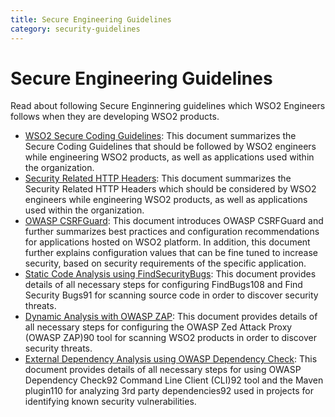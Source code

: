 ```yaml
---
title: Secure Engineering Guidelines
category: security-guidelines
---
```


# Secure Engineering Guidelines
Read about following Secure Enginnering guidelines which WSO2 Engineers follows when they are developing WSO2 products.

* [WSO2 Secure Coding Guidelines](/security-guidelines/secure-engineering-guidelines/secure-coding-guidlines/introduction.md): This document summarizes the Secure Coding Guidelines that should be followed by WSO2 engineers while engineering WSO2 products, as well as applications used within the organization.
* [Security Related HTTP Headers](/security-guidelines/secure-engineering-guidelines/security-related-http-headers.md): This document summarizes the Security Related HTTP Headers which should be considered by WSO2 engineers while engineering WSO2 products, as well as applications used within the organization.
* [OWASP CSRFGuard](/security-guidelines/secure-engineering-guidelines/owasp-csrf-guard.md): This document introduces OWASP CSRFGuard and further summarizes best practices and configuration recommendations for applications hosted on WSO2 platform. In addition, this document further explains configuration values that can be fine tuned to increase security, based on security requirements of the specific application.
* [Static Code Analysis using FindSecurityBugs](/security-guidelines/secure-engineering-guidelines/static-code-analysis-using-findsecuritybugs.md): This document provides details of all necessary steps for configuring FindBugs108 and Find Security Bugs91 for scanning source code in order to discover security threats.
* [Dynamic Analysis with OWASP ZAP](/security-guidelines/secure-engineering-guidelines/dynamic-analysis-with-owasp-zap.md): This document provides details of all necessary steps for configuring the OWASP Zed Attack Proxy (OWASP ZAP)90 tool for scanning WSO2 products in order to discover security threats.
* [External Dependency Analysis using OWASP Dependency Check](/security-guidelines/secure-engineering-guidelines/external-dependency-analysis-analysis-using-owasp-dependency-check.md): This document provides details of all necessary steps for using OWASP Dependency Check92 Command Line Client (CLI)92 tool and the Maven plugin110 for analyzing 3rd party dependencies92 used in projects for identifying known security vulnerabilities.
